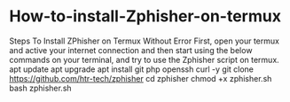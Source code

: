 # How-to-install-Zphisher-on-termux
Steps To Install ZPhisher on Termux Without Error First, open your termux and active your internet connection and then start using the below commands on your terminal, and try to use the Zphisher script on termux.  apt update apt upgrade apt install git php openssh curl -y git clone https://github.com/htr-tech/zphisher cd zphisher chmod +x zphisher.sh bash zphisher.sh
